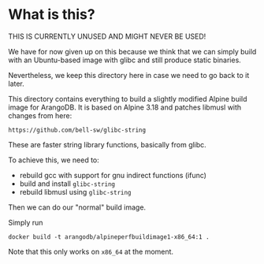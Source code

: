 # What is this?

THIS IS CURRENTLY UNUSED AND MIGHT NEVER BE USED!

We have for now given up on this because we think that we can simply
build with an Ubuntu-based image with glibc and still produce static
binaries.

Nevertheless, we keep this directory here in case we need to go back to
it later.

This directory contains everything to build a slightly modified Alpine
build image for ArangoDB. It is based on Alpine 3.18 and patches libmusl
with changes from here:

    https://github.com/bell-sw/glibc-string

These are faster string library functions, basically from glibc.

To achieve this, we need to:

  - rebuild gcc with support for gnu indirect functions (ifunc)
  - build and install `glibc-string`
  - rebuild libmusl using `glibc-string`

Then we can do our "normal" build image.

Simply run

```
docker build -t arangodb/alpineperfbuildimage1-x86_64:1 .
```

Note that this only works on `x86_64` at the moment.
